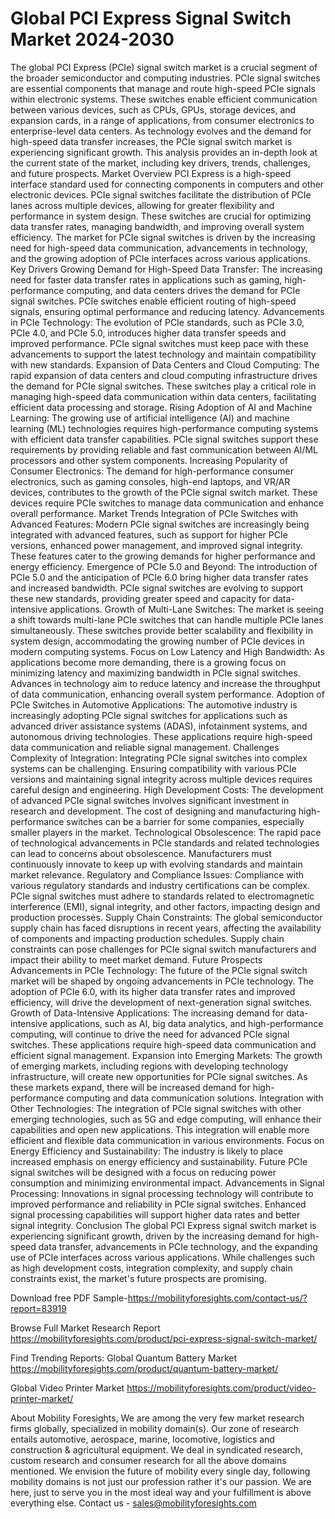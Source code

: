 # Global PCI Express Signal Switch Market 2024-2030
The global PCI Express (PCIe) signal switch market is a crucial segment of the broader semiconductor and computing industries. PCIe signal switches are essential components that manage and route high-speed PCIe signals within electronic systems. These switches enable efficient communication between various devices, such as CPUs, GPUs, storage devices, and expansion cards, in a range of applications, from consumer electronics to enterprise-level data centers.
As technology evolves and the demand for high-speed data transfer increases, the PCIe signal switch market is experiencing significant growth. This analysis provides an in-depth look at the current state of the market, including key drivers, trends, challenges, and future prospects.
Market Overview
PCI Express is a high-speed interface standard used for connecting components in computers and other electronic devices. PCIe signal switches facilitate the distribution of PCIe lanes across multiple devices, allowing for greater flexibility and performance in system design. These switches are crucial for optimizing data transfer rates, managing bandwidth, and improving overall system efficiency.
The market for PCIe signal switches is driven by the increasing need for high-speed data communication, advancements in technology, and the growing adoption of PCIe interfaces across various applications.
Key Drivers
Growing Demand for High-Speed Data Transfer: The increasing need for faster data transfer rates in applications such as gaming, high-performance computing, and data centers drives the demand for PCIe signal switches. PCIe switches enable efficient routing of high-speed signals, ensuring optimal performance and reducing latency.
Advancements in PCIe Technology: The evolution of PCIe standards, such as PCIe 3.0, PCIe 4.0, and PCIe 5.0, introduces higher data transfer speeds and improved performance. PCIe signal switches must keep pace with these advancements to support the latest technology and maintain compatibility with new standards.
Expansion of Data Centers and Cloud Computing: The rapid expansion of data centers and cloud computing infrastructure drives the demand for PCIe signal switches. These switches play a critical role in managing high-speed data communication within data centers, facilitating efficient data processing and storage.
Rising Adoption of AI and Machine Learning: The growing use of artificial intelligence (AI) and machine learning (ML) technologies requires high-performance computing systems with efficient data transfer capabilities. PCIe signal switches support these requirements by providing reliable and fast communication between AI/ML processors and other system components.
Increasing Popularity of Consumer Electronics: The demand for high-performance consumer electronics, such as gaming consoles, high-end laptops, and VR/AR devices, contributes to the growth of the PCIe signal switch market. These devices require PCIe switches to manage data communication and enhance overall performance.
Market Trends
Integration of PCIe Switches with Advanced Features: Modern PCIe signal switches are increasingly being integrated with advanced features, such as support for higher PCIe versions, enhanced power management, and improved signal integrity. These features cater to the growing demands for higher performance and energy efficiency.
Emergence of PCIe 5.0 and Beyond: The introduction of PCIe 5.0 and the anticipation of PCIe 6.0 bring higher data transfer rates and increased bandwidth. PCIe signal switches are evolving to support these new standards, providing greater speed and capacity for data-intensive applications.
Growth of Multi-Lane Switches: The market is seeing a shift towards multi-lane PCIe switches that can handle multiple PCIe lanes simultaneously. These switches provide better scalability and flexibility in system design, accommodating the growing number of PCIe devices in modern computing systems.
Focus on Low Latency and High Bandwidth: As applications become more demanding, there is a growing focus on minimizing latency and maximizing bandwidth in PCIe signal switches. Advances in technology aim to reduce latency and increase the throughput of data communication, enhancing overall system performance.
Adoption of PCIe Switches in Automotive Applications: The automotive industry is increasingly adopting PCIe signal switches for applications such as advanced driver assistance systems (ADAS), infotainment systems, and autonomous driving technologies. These applications require high-speed data communication and reliable signal management.
Challenges
Complexity of Integration: Integrating PCIe signal switches into complex systems can be challenging. Ensuring compatibility with various PCIe versions and maintaining signal integrity across multiple devices requires careful design and engineering.
High Development Costs: The development of advanced PCIe signal switches involves significant investment in research and development. The cost of designing and manufacturing high-performance switches can be a barrier for some companies, especially smaller players in the market.
Technological Obsolescence: The rapid pace of technological advancements in PCIe standards and related technologies can lead to concerns about obsolescence. Manufacturers must continuously innovate to keep up with evolving standards and maintain market relevance.
Regulatory and Compliance Issues: Compliance with various regulatory standards and industry certifications can be complex. PCIe signal switches must adhere to standards related to electromagnetic interference (EMI), signal integrity, and other factors, impacting design and production processes.
Supply Chain Constraints: The global semiconductor supply chain has faced disruptions in recent years, affecting the availability of components and impacting production schedules. Supply chain constraints can pose challenges for PCIe signal switch manufacturers and impact their ability to meet market demand.
Future Prospects
Advancements in PCIe Technology: The future of the PCIe signal switch market will be shaped by ongoing advancements in PCIe technology. The adoption of PCIe 6.0, with its higher data transfer rates and improved efficiency, will drive the development of next-generation signal switches.
Growth of Data-Intensive Applications: The increasing demand for data-intensive applications, such as AI, big data analytics, and high-performance computing, will continue to drive the need for advanced PCIe signal switches. These applications require high-speed data communication and efficient signal management.
Expansion into Emerging Markets: The growth of emerging markets, including regions with developing technology infrastructure, will create new opportunities for PCIe signal switches. As these markets expand, there will be increased demand for high-performance computing and data communication solutions.
Integration with Other Technologies: The integration of PCIe signal switches with other emerging technologies, such as 5G and edge computing, will enhance their capabilities and open new applications. This integration will enable more efficient and flexible data communication in various environments.
Focus on Energy Efficiency and Sustainability: The industry is likely to place increased emphasis on energy efficiency and sustainability. Future PCIe signal switches will be designed with a focus on reducing power consumption and minimizing environmental impact.
Advancements in Signal Processing: Innovations in signal processing technology will contribute to improved performance and reliability in PCIe signal switches. Enhanced signal processing capabilities will support higher data rates and better signal integrity.
Conclusion
The global PCI Express signal switch market is experiencing significant growth, driven by the increasing demand for high-speed data transfer, advancements in PCIe technology, and the expanding use of PCIe interfaces across various applications. While challenges such as high development costs, integration complexity, and supply chain constraints exist, the market's future prospects are promising.


Download free PDF Sample-https://mobilityforesights.com/contact-us/?report=83919


Browse Full Market Research Report 
https://mobilityforesights.com/product/pci-express-signal-switch-market/


Find Trending Reports:
Global Quantum Battery Market
https://mobilityforesights.com/product/quantum-battery-market/

Global Video Printer Market
https://mobilityforesights.com/product/video-printer-market/



About Mobility Foresights,
We are among the very few market research firms globally, specialized in mobility domain(s). Our zone of research entails automotive, aerospace, marine, locomotive, logistics and construction & agricultural equipment. We deal in syndicated research, custom research and consumer research for all the above domains mentioned.
We envision the future of mobility every single day, following mobility domains is not just our profession rather it's our passion. We are here, just to serve you in the most ideal way and your fulfillment is above everything else. Contact us -  sales@mobilityforesights.com 
